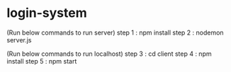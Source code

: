 # login-system
(Run below commands to run server)
step 1 : npm install
step 2 : nodemon server.js 

(Run below commands to run localhost)
step 3 : cd client
step 4 : npm install
step 5 : npm start
